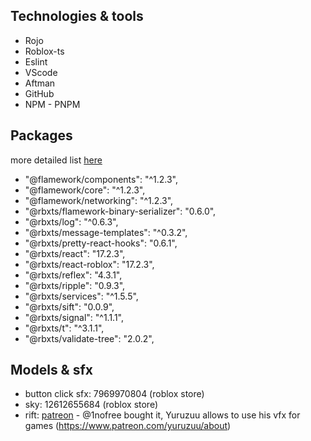 ## Technologies & tools

- Rojo
- Roblox-ts
- Eslint
- VScode
- Aftman
- GitHub
- NPM - PNPM

## Packages

more detailed list [here](./package.json)

- "@flamework/components": "^1.2.3",
- "@flamework/core": "^1.2.3",
- "@flamework/networking": "^1.2.3",
- "@rbxts/flamework-binary-serializer": "0.6.0",
- "@rbxts/log": "^0.6.3",
- "@rbxts/message-templates": "^0.3.2",
- "@rbxts/pretty-react-hooks": "0.6.1",
- "@rbxts/react": "17.2.3",
- "@rbxts/react-roblox": "17.2.3",
- "@rbxts/reflex": "4.3.1",
- "@rbxts/ripple": "0.9.3",
- "@rbxts/services": "^1.5.5",
- "@rbxts/sift": "0.0.9",
- "@rbxts/signal": "^1.1.1",
- "@rbxts/t": "^3.1.1",
- "@rbxts/validate-tree": "2.0.2",

## Models & sfx

- button click sfx: 7969970804 (roblox store)
- sky: 12612655684 (roblox store)
- rift: [patreon](https://www.patreon.com/posts/raigo-86522924?utm_medium=clipboard_copy&utm_source=copyLink&utm_campaign=postshare_fan&utm_content=web_share) - @1nofree bought it, Yuruzuu allows to use his vfx for games (https://www.patreon.com/yuruzuu/about)
